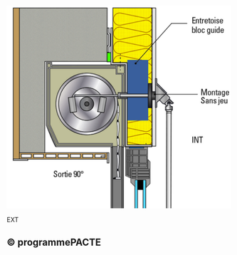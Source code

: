 ![](<images/Coffres de volets roulants - Mise en oeuvre - 7/_page_0_Figure_0.jpeg>)

EXT

## © programmePACTE